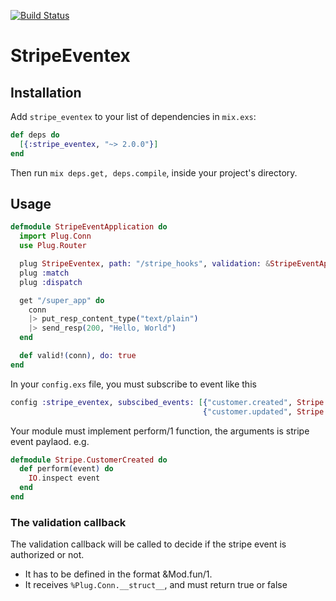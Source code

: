 [![Build Status](https://travis-ci.org/gearnode/stripe_eventex.svg?branch=master)](https://travis-ci.org/gearnode/stripe_eventex)
# StripeEventex

## Installation

Add `stripe_eventex` to your list of dependencies in `mix.exs`:

```elixir
def deps do
  [{:stripe_eventex, "~> 2.0.0"}]
end
```

Then run `mix deps.get, deps.compile`, inside your project's directory.

## Usage
```elixir
defmodule StripeEventApplication do
  import Plug.Conn
  use Plug.Router

  plug StripeEventex, path: "/stripe_hooks", validation: &StripeEventApplication.valid!/1
  plug :match
  plug :dispatch

  get "/super_app" do
    conn
    |> put_resp_content_type("text/plain")
    |> send_resp(200, "Hello, World")
  end

  def valid!(conn), do: true
end
```

In your `config.exs` file, you must subscribe to event like this

```elixir
config :stripe_eventex, subscibed_events: [{"customer.created", Stripe.CustomerCreated},
                                           {"customer.updated", Stripe.CustomerUpdated}]
```

Your module must implement perform/1 function, the arguments is stripe event paylaod.
e.g.

```elixir
defmodule Stripe.CustomerCreated do
  def perform(event) do
    IO.inspect event
  end
end
```

### The validation callback

The validation callback will be called to decide if the stripe event is authorized or not.

- It has to be defined in the format &Mod.fun/1.
- It receives `%Plug.Conn.__struct__`, and must return true or false
